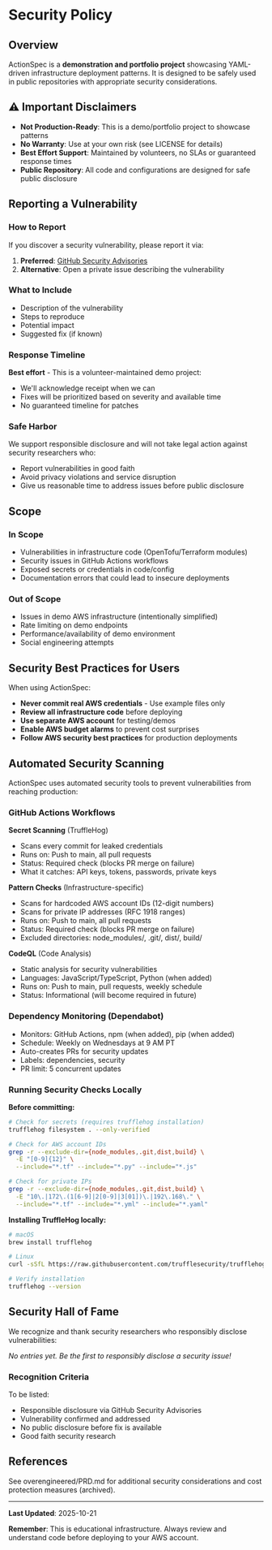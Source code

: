 # Security Policy

## Overview

ActionSpec is a **demonstration and portfolio project** showcasing YAML-driven infrastructure deployment patterns. It is designed to be safely used in public repositories with appropriate security considerations.

## ⚠️ Important Disclaimers

- **Not Production-Ready**: This is a demo/portfolio project to showcase patterns
- **No Warranty**: Use at your own risk (see LICENSE for details)
- **Best Effort Support**: Maintained by volunteers, no SLAs or guaranteed response times
- **Public Repository**: All code and configurations are designed for safe public disclosure

## Reporting a Vulnerability

### How to Report

If you discover a security vulnerability, please report it via:

1. **Preferred**: [GitHub Security Advisories](https://github.com/trakrf/action-spec/security/advisories/new)
2. **Alternative**: Open a private issue describing the vulnerability

### What to Include

- Description of the vulnerability
- Steps to reproduce
- Potential impact
- Suggested fix (if known)

### Response Timeline

**Best effort** - This is a volunteer-maintained demo project:
- We'll acknowledge receipt when we can
- Fixes will be prioritized based on severity and available time
- No guaranteed timeline for patches

### Safe Harbor

We support responsible disclosure and will not take legal action against security researchers who:
- Report vulnerabilities in good faith
- Avoid privacy violations and service disruption
- Give us reasonable time to address issues before public disclosure

## Scope

### In Scope
- Vulnerabilities in infrastructure code (OpenTofu/Terraform modules)
- Security issues in GitHub Actions workflows
- Exposed secrets or credentials in code/config
- Documentation errors that could lead to insecure deployments

### Out of Scope
- Issues in demo AWS infrastructure (intentionally simplified)
- Rate limiting on demo endpoints
- Performance/availability of demo environment
- Social engineering attempts

## Security Best Practices for Users

When using ActionSpec:
- **Never commit real AWS credentials** - Use example files only
- **Review all infrastructure code** before deploying
- **Use separate AWS account** for testing/demos
- **Enable AWS budget alarms** to prevent cost surprises
- **Follow AWS security best practices** for production deployments

## Automated Security Scanning

ActionSpec uses automated security tools to prevent vulnerabilities from reaching production:

### GitHub Actions Workflows

**Secret Scanning** (TruffleHog)
- Scans every commit for leaked credentials
- Runs on: Push to main, all pull requests
- Status: Required check (blocks PR merge on failure)
- What it catches: API keys, tokens, passwords, private keys

**Pattern Checks** (Infrastructure-specific)
- Scans for hardcoded AWS account IDs (12-digit numbers)
- Scans for private IP addresses (RFC 1918 ranges)
- Runs on: Push to main, all pull requests
- Status: Required check (blocks PR merge on failure)
- Excluded directories: node_modules/, .git/, dist/, build/

**CodeQL** (Code Analysis)
- Static analysis for security vulnerabilities
- Languages: JavaScript/TypeScript, Python (when added)
- Runs on: Push to main, pull requests, weekly schedule
- Status: Informational (will become required in future)

### Dependency Monitoring (Dependabot)

- Monitors: GitHub Actions, npm (when added), pip (when added)
- Schedule: Weekly on Wednesdays at 9 AM PT
- Auto-creates PRs for security updates
- Labels: dependencies, security
- PR limit: 5 concurrent updates

### Running Security Checks Locally

**Before committing:**
```bash
# Check for secrets (requires trufflehog installation)
trufflehog filesystem . --only-verified

# Check for AWS account IDs
grep -r --exclude-dir={node_modules,.git,dist,build} \
  -E "[0-9]{12}" \
  --include="*.tf" --include="*.py" --include="*.js"

# Check for private IPs
grep -r --exclude-dir={node_modules,.git,dist,build} \
  -E "10\.|172\.(1[6-9]|2[0-9]|3[01])\.|192\.168\." \
  --include="*.tf" --include="*.yml" --include="*.yaml"
```

**Installing TruffleHog locally:**
```bash
# macOS
brew install trufflehog

# Linux
curl -sSfL https://raw.githubusercontent.com/trufflesecurity/trufflehog/main/scripts/install.sh | sh -s -- -b /usr/local/bin

# Verify installation
trufflehog --version
```

## Security Hall of Fame

We recognize and thank security researchers who responsibly disclose vulnerabilities:

<!-- Add entries as: - **[Researcher Name](github/profile)** - [Vulnerability Type] - [Date] -->

_No entries yet. Be the first to responsibly disclose a security issue!_

### Recognition Criteria

To be listed:
- Responsible disclosure via GitHub Security Advisories
- Vulnerability confirmed and addressed
- No public disclosure before fix is available
- Good faith security research

## References

See overengineered/PRD.md for additional security considerations and cost protection measures (archived).

---

**Last Updated**: 2025-10-21

**Remember**: This is educational infrastructure. Always review and understand code before deploying to your AWS account.
